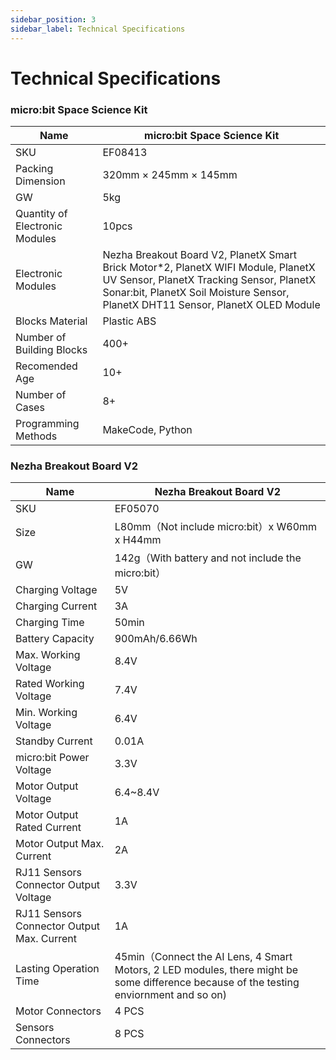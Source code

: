 ```yaml
---
sidebar_position: 3
sidebar_label: Technical Specifications
---
```



# Technical Specifications


### micro:bit Space Science Kit

| Name                           | micro:bit Space Science Kit                                  |
| ------------------------------ | ------------------------------------------------------------ |
| SKU                            | EF08413                                                      |
| Packing Dimension              | 320mm × 245mm × 145mm                                        |
| GW                             | 5kg                                                          |
| Quantity of Electronic Modules | 10pcs                                                        |
| Electronic Modules             | Nezha Breakout Board V2, PlanetX Smart Brick Motor*2, PlanetX WIFI Module, PlanetX UV Sensor, PlanetX Tracking Sensor, PlanetX Sonar:bit, PlanetX Soil Moisture Sensor, PlanetX DHT11 Sensor, PlanetX OLED Module |
| Blocks Material              | Plastic ABS                                                  |
| Number of Building Blocks      | 400+                                                         |
| Recomended Age                   | 10+                                                          |
| Number of Cases             | 8+                                                           |
| Programming Methods            | MakeCode, Python                                             |

### Nezha Breakout Board V2

| Name                                       | Nezha Breakout Board V2                                      |
| ------------------------------------------ | ------------------------------------------------------------ |
| SKU                                        | EF05070                                                      |
| Size                                       | L80mm（Not include micro:bit）x W60mm x H44mm                |
| GW                                         | 142g（With battery and not include the micro:bit）           |
| Charging Voltage                           | 5V                                                           |
| Charging Current                           | 3A                                                           |
| Charging Time                              | 50min                                                        |
| Battery Capacity                           | 900mAh/6.66Wh                                                      |
| Max. Working Voltage                       | 8.4V                                                         |
| Rated Working Voltage                      | 7.4V                                                         |
| Min. Working Voltage                       | 6.4V                                                         |
| Standby Current                            | 0.01A                                                        |
| micro:bit Power Voltage                    | 3.3V                                                         |
| Motor Output Voltage                       | 6.4~8.4V                                                     |
| Motor Output Rated Current                 | 1A                                                           |
| Motor Output Max. Current                  | 2A                                                           |
| RJ11 Sensors Connector Output Voltage      | 3.3V                                                         |
| RJ11 Sensors Connector Output Max. Current | 1A                                                           |
| Lasting Operation Time                     | 45min（Connect the AI Lens, 4 Smart Motors, 2 LED modules, there might be some difference because of the testing enviornment and so on) |
| Motor Connectors                           | 4 PCS                                                        |
| Sensors Connectors                         | 8 PCS                                                        |
